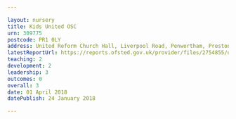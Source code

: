 ```yaml
---

layout: nursery
title: Kids United OSC
urn: 309775
postcode: PR1 0LY
address: United Reform Church Hall, Liverpool Road, Penwortham, Preston, Lancashire, PR1 0LY
latestReportUrl: https://reports.ofsted.gov.uk/provider/files/2754855/urn/309775.pdf
teaching: 2
development: 2
leadership: 3
outcomes: 0
overall: 3
date: 01 April 2018 
datePublish: 24 January 2018

---
```

